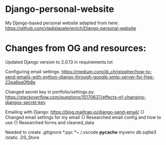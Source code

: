 # Django-personal-website

My Django-based personal website adapted from here: https://github.com/vladislavalerievich/Django-personal-website

# Changes from OG and resources:
Updated Django version to 2.0.13 in requirements.txt

Configuring email settings: https://medium.com/@_christopher/how-to-send-emails-with-python-django-through-google-smtp-server-for-free-22ea6ea0fb8e

Changed secret key in portfolio/settings.py: https://stackoverflow.com/questions/15170637/effects-of-changing-djangos-secret-key

Emailing with Django: https://blog.mailtrap.io/django-send-email/
	○ Changed email settings for my email
	○ Researched email config and how to use
	○ Researched forms and cleaned_data

Needed to create .gitignore
		*.pyc
    *~
    /.vscode
    __pycache__
    myvenv
    db.sqlite3
    /static
    .DS_Store

